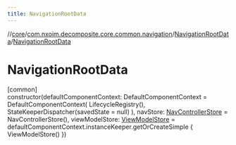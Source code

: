 ```yaml
---
title: NavigationRootData
---
```

//[core](../../../index.html)/[com.nxoim.decomposite.core.common.navigation](../index.html)/[NavigationRootData](index.html)/[NavigationRootData](-navigation-root-data.html)



# NavigationRootData



[common]\
constructor(defaultComponentContext: DefaultComponentContext = DefaultComponentContext(
		LifecycleRegistry(),
		StateKeeperDispatcher(savedState = null)
	), navStore: [NavControllerStore](../-nav-controller-store/index.html) = NavControllerStore(), viewModelStore: [ViewModelStore](../../com.nxoim.decomposite.core.common.viewModel/-view-model-store/index.html) = defaultComponentContext.instanceKeeper.getOrCreateSimple {
		ViewModelStore()
	})




